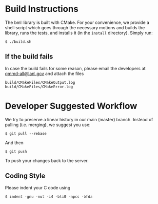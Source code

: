 # Build Instructions #

The bml library is built with CMake.  For your convenience, we provide
a shell script which goes through the necessary motions and builds the
library, runs the tests, and installs it (in the `install` directory).
Simply run:

    $ ./build.sh

## If the build fails ##

In case the build fails for some reason, please email the developers
at <qmmd-all@lanl.gov> and attach the files

    build/CMakeFiles/CMakeOutput.log
    build/CMakeFiles/CMakeError.log

# Developer Suggested Workflow #

We try to preserve a linear history in our main (master)
branch. Instead of pulling (i.e. merging), we suggest you use:

    $ git pull --rebase

And then

    $ git push

To push your changes back to the server.

## Coding Style ##

Please indent your C code using

    $ indent -gnu -nut -i4 -bli0 -npcs -bfda

